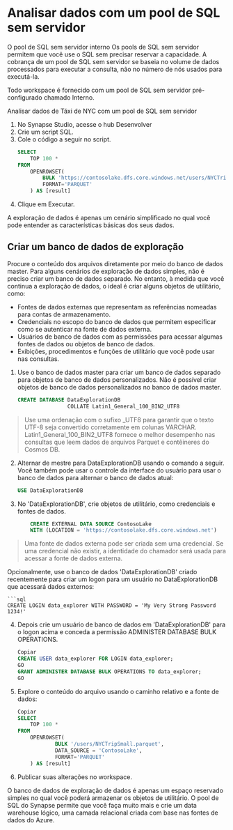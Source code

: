 # Analisar dados com um pool de SQL sem servidor

O pool de SQL sem servidor interno
Os pools de SQL sem servidor permitem que você use o SQL sem precisar reservar a capacidade. A cobrança de um pool de SQL sem servidor se baseia no volume de dados processados para executar a consulta, não no número de nós usados para executá-la.

Todo workspace é fornecido com um pool de SQL sem servidor pré-configurado chamado Interno.

Analisar dados de Táxi de NYC com um pool de SQL sem servidor

1. No Synapse Studio, acesse o hub Desenvolver
2. Crie um script SQL.
3. Cole o código a seguir no script.
    ```sql
    SELECT
        TOP 100 *
    FROM
        OPENROWSET(
            BULK 'https://contosolake.dfs.core.windows.net/users/NYCTripSmall.parquet',
            FORMAT='PARQUET'
        ) AS [result]
4. Clique em Executar.

A exploração de dados é apenas um cenário simplificado no qual você pode entender as características básicas dos seus dados.

## Criar um banco de dados de exploração

Procure o conteúdo dos arquivos diretamente por meio do banco de dados master. Para alguns cenários de exploração de dados simples, não é preciso criar um banco de dados separado. No entanto, à medida que você continua a exploração de dados, o ideal é criar alguns objetos de utilitário, como:

* Fontes de dados externas que representam as referências nomeadas para contas de armazenamento.
* Credenciais no escopo do banco de dados que permitem especificar como se autenticar na fonte de dados externa.
* Usuários de banco de dados com as permissões para acessar algumas fontes de dados ou objetos de banco de dados.
* Exibições, procedimentos e funções de utilitário que você pode usar nas consultas.

1. Use o banco de dados master para criar um banco de dados separado para objetos de banco de dados personalizados. Não é possível criar objetos de banco de dados personalizados no banco de dados master.

    ```SQL
    CREATE DATABASE DataExplorationDB 
                    COLLATE Latin1_General_100_BIN2_UTF8

>Use uma ordenação com o sufixo _UTF8 para garantir que o texto UTF-8 seja convertido corretamente em colunas VARCHAR. Latin1_General_100_BIN2_UTF8 fornece o melhor desempenho nas consultas que leem dados de arquivos Parquet e contêineres do Cosmos DB.

2. Alternar de mestre para DataExplorationDB usando o comando a seguir. Você também pode usar o controle da interface do usuário para usar o banco de dados para alternar o banco de dados atual:

    ```SQL
    USE DataExplorationDB

3. No 'DataExplorationDB', crie objetos de utilitário, como credenciais e fontes de dados.

    ```SQL
        CREATE EXTERNAL DATA SOURCE ContosoLake
        WITH (LOCATION = 'https://contosolake.dfs.core.windows.net')


> Uma fonte de dados externa pode ser criada sem uma credencial. Se uma credencial não existir, a identidade do chamador será usada para acessar a fonte de dados externa.

Opcionalmente, use o banco de dados 'DataExplorationDB' criado recentemente para criar um logon para um usuário no DataExplorationDB que acessará dados externos:


    ```sql
    CREATE LOGIN data_explorer WITH PASSWORD = 'My Very Strong Password 1234!'
    
    

4. Depois crie um usuário de banco de dados em 'DataExplorationDB' para o logon acima e conceda a permissão ADMINISTER DATABASE BULK OPERATIONS.

    ```sql
    Copiar
    CREATE USER data_explorer FOR LOGIN data_explorer;
    GO
    GRANT ADMINISTER DATABASE BULK OPERATIONS TO data_explorer;
    GO

5. Explore o conteúdo do arquivo usando o caminho relativo e a fonte de dados:

    ```SQL
    Copiar
    SELECT
        TOP 100 *
    FROM
        OPENROWSET(
                BULK '/users/NYCTripSmall.parquet',
                DATA_SOURCE = 'ContosoLake',
                FORMAT='PARQUET'
        ) AS [result]


6. Publicar suas alterações no workspace.

O banco de dados de exploração de dados é apenas um espaço reservado simples no qual você poderá armazenar os objetos de utilitário. O pool de SQL do Synapse permite que você faça muito mais e crie um data warehouse lógico, uma camada relacional criada com base nas fontes de dados do Azure.
